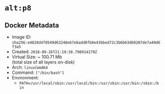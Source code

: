 # `alt:p8`

## Docker Metadata

- Image ID: `sha256:e4828d4f8549d63248e67e6add8fb8e43bbed72c3b6b63d68207de7a49d6f3a5`
- Created: `2018-09-26T21:19:38.798914179Z`
- Virtual Size: ~ 100.71 Mb  
  (total size of all layers on-disk)
- Arch: `linux`/`amd64`
- Command: `["/bin/bash"]`
- Environment:
  - `PATH=/usr/local/sbin:/usr/local/bin:/usr/sbin:/usr/bin:/sbin:/bin`
